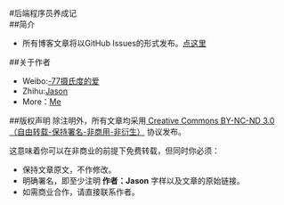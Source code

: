 #后端程序员养成记
<br>
##简介
+ 所有博客文章将以GitHub Issues的形式发布。<a href="https://github.com/dongjun111111/blog/issues">点这里</a>

##关于作者
+ Weibo:<a href="http://weibo.com/u/3164465513" target="_blank">-77摄氏度的爱</a>
+ Zhihu:<a href="http://www.zhihu.com/people/dong-jun-50-91" target="_blank">Jason</a>
+ More：<a href="http://dongjun111111.github.io/">Me</a>

##版权声明
除注明外，所有文章均采用<a href="http://creativecommons.org/licenses/by-nc-nd/3.0/deed.zh" target="_blank"> Creative Commons BY-NC-ND 3.0（自由转载-保持署名-非商用-非衍生）</a> 协议发布。

这意味着你可以在非商业的前提下免费转载，但同时你必须：

+ 保持文章原文，不作修改。
+ 明确署名，即至少注明<b> 作者：Jason</b> 字样以及文章的原始链接。
+ 如需商业合作，请直接联系作者。

